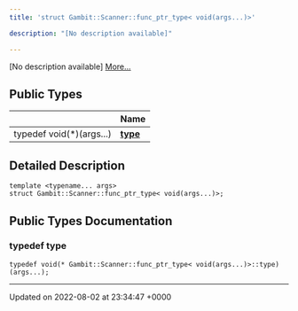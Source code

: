 ```yaml
---
title: 'struct Gambit::Scanner::func_ptr_type< void(args...)>'

description: "[No description available]"

---
```









[No description available] [More...](#detailed-description)

## Public Types

|                | Name           |
| -------------- | -------------- |
| typedef void(*)(args...) | **[type](/documentation/code/colliderbit_development/classes/structgambit_1_1scanner_1_1func__ptr__type_3_01void_07args_8_8_8_08_4/#typedef-type)**  |

## Detailed Description

```
template <typename... args>
struct Gambit::Scanner::func_ptr_type< void(args...)>;
```

## Public Types Documentation

### typedef type

```
typedef void(* Gambit::Scanner::func_ptr_type< void(args...)>::type) (args...);
```


-------------------------------

Updated on 2022-08-02 at 23:34:47 +0000